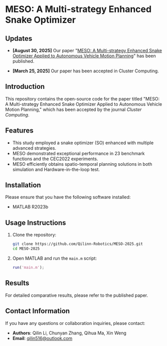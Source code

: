 # MESO: A Multi-strategy Enhanced Snake Optimizer

## Updates

- **[August 30, 2025]** Our paper "[MESO: A Multi-strategy Enhanced Snake Optimizer Applied to Autonomous Vehicle Motion Planning](https://link.springer.com/article/10.1007/s10586-025-05273-5)" has been published.

- **[March 25, 2025]** Our paper has been accepted in Cluster Computing.

## Introduction
This repository contains the open-source code for the paper titled "MESO: A Multi-strategy Enhanced Snake Optimizer Applied to Autonomous Vehicle Motion Planning," which has been accepted by the journal *Cluster Computing*. 

## Features
- This study employed a snake optimizer (SO) enhanced with multiple advanced strategies.
- MESO demonstrated exceptional performance in 23 benchmark functions and the CEC2022 experiments.
- MESO efficiently obtains spatio-temporal planning solutions in both simulation and Hardware-in-the-loop test.

## Installation
Please ensure that you have the following software installed:
- MATLAB R2023b

## Usage Instructions
1. Clone the repository:
    ```bash
    git clone https://github.com/Qilinn-Robotics/MESO-2025.git
    cd MESO-2025
    ```

2. Open MATLAB and run the `main.m` script:
    ```matlab
    run('main.m');
    ```

## Results
For detailed comparative results, please refer to the published paper.

## Contact Information
If you have any questions or collaboration inquiries, please contact:
- **Authors**: Qilin Li, Chunyan Zhang, Qihua Ma, Xin Weng
- **Email**: qilin516@outlook.com
